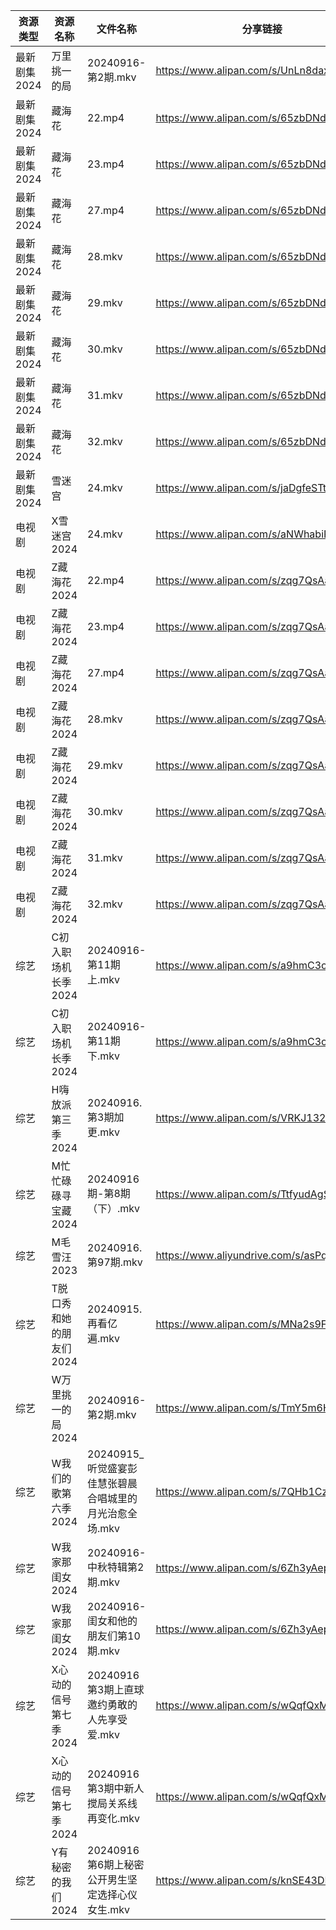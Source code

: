 | 资源类型     | 资源名称           | 文件名称                               | 分享链接                                      | 更新时间                |
| -------- | -------------- | ---------------------------------- | ----------------------------------------- | ------------------- |
| 最新剧集2024 | 万里挑一的局         | 20240916-第2期.mkv                   | https://www.alipan.com/s/UnLn8daxS9Y      | 2024-09-16 14:10:54 |
| 最新剧集2024 | 藏海花            | 22.mp4                             | https://www.alipan.com/s/65zbDNdKUW6      | 2024-09-16 19:11:01 |
| 最新剧集2024 | 藏海花            | 23.mp4                             | https://www.alipan.com/s/65zbDNdKUW6      | 2024-09-16 19:11:00 |
| 最新剧集2024 | 藏海花            | 27.mp4                             | https://www.alipan.com/s/65zbDNdKUW6      | 2024-09-16 19:11:00 |
| 最新剧集2024 | 藏海花            | 28.mkv                             | https://www.alipan.com/s/65zbDNdKUW6      | 2024-09-16 19:10:59 |
| 最新剧集2024 | 藏海花            | 29.mkv                             | https://www.alipan.com/s/65zbDNdKUW6      | 2024-09-16 19:10:59 |
| 最新剧集2024 | 藏海花            | 30.mkv                             | https://www.alipan.com/s/65zbDNdKUW6      | 2024-09-16 19:10:59 |
| 最新剧集2024 | 藏海花            | 31.mkv                             | https://www.alipan.com/s/65zbDNdKUW6      | 2024-09-16 19:10:58 |
| 最新剧集2024 | 藏海花            | 32.mkv                             | https://www.alipan.com/s/65zbDNdKUW6      | 2024-09-16 19:10:58 |
| 最新剧集2024 | 雪迷宫            | 24.mkv                             | https://www.alipan.com/s/jaDgfeSTt1z      | 2024-09-16 19:11:03 |
| 电视剧      | X雪迷宫2024       | 24.mkv                             | https://www.alipan.com/s/aNWhabiRP3d      | 2024-09-16 19:07:33 |
| 电视剧      | Z藏海花2024       | 22.mp4                             | https://www.alipan.com/s/zqg7QsAadFY      | 2024-09-16 19:07:52 |
| 电视剧      | Z藏海花2024       | 23.mp4                             | https://www.alipan.com/s/zqg7QsAadFY      | 2024-09-16 19:07:52 |
| 电视剧      | Z藏海花2024       | 27.mp4                             | https://www.alipan.com/s/zqg7QsAadFY      | 2024-09-16 19:07:51 |
| 电视剧      | Z藏海花2024       | 28.mkv                             | https://www.alipan.com/s/zqg7QsAadFY      | 2024-09-16 19:07:51 |
| 电视剧      | Z藏海花2024       | 29.mkv                             | https://www.alipan.com/s/zqg7QsAadFY      | 2024-09-16 19:07:51 |
| 电视剧      | Z藏海花2024       | 30.mkv                             | https://www.alipan.com/s/zqg7QsAadFY      | 2024-09-16 19:07:50 |
| 电视剧      | Z藏海花2024       | 31.mkv                             | https://www.alipan.com/s/zqg7QsAadFY      | 2024-09-16 19:07:50 |
| 电视剧      | Z藏海花2024       | 32.mkv                             | https://www.alipan.com/s/zqg7QsAadFY      | 2024-09-16 20:07:48 |
| 综艺       | C初入职场机长季2024   | 20240916-第11期上.mkv                 | https://www.alipan.com/s/a9hmC3o2B18      | 2024-09-16 14:07:50 |
| 综艺       | C初入职场机长季2024   | 20240916-第11期下.mkv                 | https://www.alipan.com/s/a9hmC3o2B18      | 2024-09-16 14:07:50 |
| 综艺       | H嗨放派第三季2024    | 20240916.第3期加更.mkv                 | https://www.alipan.com/s/VRKJ132nbcQ      | 2024-09-16 16:08:03 |
| 综艺       | M忙忙碌碌寻宝藏2024   | 20240916期-第8期（下）.mkv               | https://www.alipan.com/s/TtfyudAgS8v      | 2024-09-16 14:08:34 |
| 综艺       | M毛雪汪2023       | 20240916.第97期.mkv                  | https://www.aliyundrive.com/s/asPqfgPRqAg | 2024-09-16 14:08:38 |
| 综艺       | T脱口秀和她的朋友们2024 | 20240915.再看亿遍.mkv                  | https://www.alipan.com/s/MNa2s9FkJzL      | 2024-09-16 21:09:19 |
| 综艺       | W万里挑一的局2024    | 20240916-第2期.mkv                   | https://www.alipan.com/s/TmY5m6HZ5CP      | 2024-09-16 14:09:26 |
| 综艺       | W我们的歌第六季2024   | 20240915_听觉盛宴彭佳慧张碧晨合唱城里的月光治愈全场.mkv | https://www.alipan.com/s/7QHb1Czg7nU      | 2024-09-16 08:09:36 |
| 综艺       | W我家那闺女2024     | 20240916-中秋特辑第2期.mkv               | https://www.alipan.com/s/6Zh3yAep1kC      | 2024-09-16 14:09:35 |
| 综艺       | W我家那闺女2024     | 20240916-闺女和他的朋友们第10期.mkv          | https://www.alipan.com/s/6Zh3yAep1kC      | 2024-09-16 14:09:35 |
| 综艺       | X心动的信号第七季2024  | 20240916第3期上直球邀约勇敢的人先享受爱.mkv       | https://www.alipan.com/s/wQqfQxMS8Sx      | 2024-09-16 20:09:49 |
| 综艺       | X心动的信号第七季2024  | 20240916第3期中新人搅局关系线再变化.mkv         | https://www.alipan.com/s/wQqfQxMS8Sx      | 2024-09-16 20:09:48 |
| 综艺       | Y有秘密的我们2024    | 20240916第6期上秘密公开男生坚定选择心仪女生.mkv     | https://www.alipan.com/s/knSE43DBBa6      | 2024-09-16 14:09:52 |
